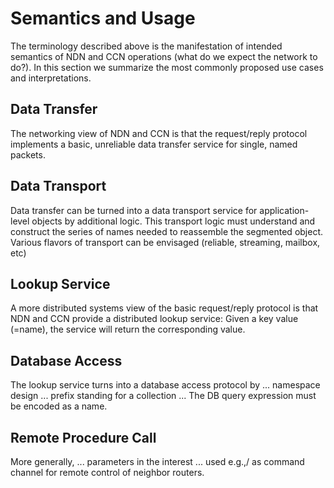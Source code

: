 # Semantics and Usage

The terminology described above is the manifestation of intended semantics of NDN and CCN operations (what do we expect the network to do?). In this section we summarize the most commonly proposed use cases and interpretations.

## Data Transfer

The networking view of NDN and CCN is that the request/reply protocol implements a basic, unreliable data transfer service for single, named packets.

## Data Transport

Data transfer can be turned into a data transport service for application-level objects by additional logic. This transport logic must understand and construct the series of names needed to reassemble the segmented object. Various flavors of transport can be envisaged (reliable, streaming, mailbox, etc)

## Lookup Service

A more distributed systems view of the basic request/reply protocol is that NDN and CCN provide a distributed lookup service: Given a key value (=name), the service will return the corresponding value.

## Database Access

The lookup service turns into a database access protocol by ... namespace design ... prefix standing for a collection ... The DB query expression must be encoded as a name.

## Remote Procedure Call

More generally, ... parameters in the interest ... used e.g.,/ as command channel for remote control of neighbor routers.
